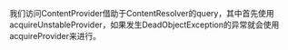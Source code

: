 

我们访问ContentProvider借助于ContentResolver的query，其中首先使用acquireUnstableProvider，如果发生DeadObjectException的异常就会使用acquireProvider来进行。 